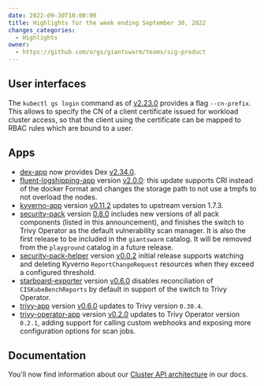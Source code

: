 ```yaml
---
date: 2022-09-30T10:00:00
title: Highlights for the week ending September 30, 2022
changes_categories:
  - Highlights
owner:
  - https://github.com/orgs/giantswarm/teams/sig-product
---
```


## User interfaces

The `kubectl gs login` command as of [v2.23.0](https://github.com/giantswarm/kubectl-gs/releases/tag/v2.23.0) provides a flag `--cn-prefix`. This allows to specify the CN of a client certificate issued for workload cluster access, so that the client using the certificate can be mapped to RBAC rules which are bound to a user.

## Apps

- [dex-app](https://github.com/giantswarm/dex-app) now provides Dex [v2.34.0](https://github.com/dexidp/dex/releases/tag/v2.34.0).
- [fluent-logshipping-app](https://github.com/giantswarm/fluent-logshipping-app) version [v2.0.0](https://github.com/giantswarm/fluent-logshipping-app/blob/master/CHANGELOG.md#200---2022-09-28): this update supports CRI instead of the docker Format and changes the storage path to not use a tmpfs to not overload the nodes.
- [kyverno-app](https://github.com/giantswarm/kyverno-app) version [v0.11.2](https://github.com/giantswarm/kyverno-app/blob/master/CHANGELOG.md#0112---2022-09-26) updates to upstream version 1.7.3.
- [security-pack](https://github.com/giantswarm/security-pack) version [0.8.0](https://github.com/giantswarm/security-pack/blob/main/CHANGELOG.md#080---2022-09-27) includes new versions of all pack components (listed in this announcement), and finishes the switch to Trivy Operator as the default vulnerability scan manager. It is also the first release to be included in the `giantswarm` catalog. It will be removed from the `playground` catalog in a future release.
- [security-pack-helper](https://github.com/giantswarm/security-pack-helper) version [v0.0.2](https://github.com/giantswarm/security-pack-helper/blob/main/CHANGELOG.md#added) initial release supports watching and deleting Kyverno `ReportChangeRequest` resources when they exceed a configured threshold.
- [starboard-exporter](https://github.com/giantswarm/starboard-exporter) version [v0.6.0](https://github.com/giantswarm/starboard-exporter/blob/main/CHANGELOG.md#060---2022-09-16) disables reconciliation of `CISKubeBenchReports` by default in support of the switch to Trivy Operator.
- [trivy-app](https://github.com/giantswarm/trivy-app) version [v0.6.0](https://github.com/giantswarm/trivy-app/blob/main/CHANGELOG.md#060---2022-09-16) updates to Trivy version `0.30.4`.
- [trivy-operator-app](https://github.com/giantswarm/trivy-operator-app) version [v0.2.0](https://github.com/giantswarm/trivy-operator-app/blob/main/CHANGELOG.md#020---2022-09-26) updates to Trivy Operator version `0.2.1`, adding support for calling custom webhooks and exposing more configuration options for scan jobs.

## Documentation

You'll now find information about our [Cluster API architecture](/platform-overview/architecture/capi/) in our docs.
